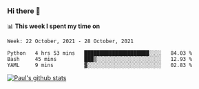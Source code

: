 ### Hi there 👋

📊 **This week I spent my time on**
<!--START_SECTION:waka-->
```text
Week: 22 October, 2021 - 28 October, 2021

Python   4 hrs 53 mins   █████████████████████░░░░   84.03 % 
Bash     45 mins         ███▒░░░░░░░░░░░░░░░░░░░░░   12.93 % 
YAML     9 mins          ▓░░░░░░░░░░░░░░░░░░░░░░░░   02.83 % 
```
<!--END_SECTION:waka-->


[![Paul's github stats](https://github-readme-stats.vercel.app/api?username=mickeyouyou&theme=dracula&show_icons=true)](https://github.com/anuraghazra/github-readme-stats)
